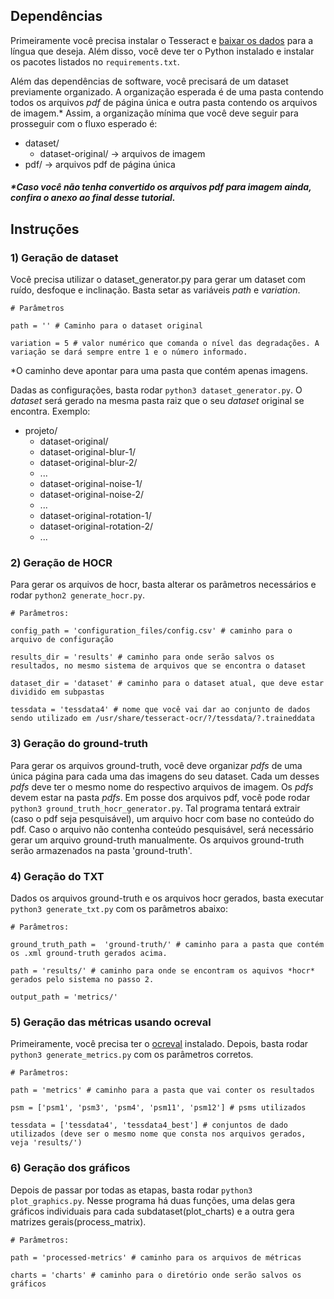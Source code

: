 Dependências
---------
Primeiramente você precisa instalar o Tesseract e [baixar os dados](https://github.com/tesseract-ocr/tessdata_best) para a língua que deseja. Além disso, você deve ter o Python instalado e instalar os pacotes listados no `requirements.txt`.

Além das dependências de software, você precisará de um dataset previamente organizado. A organização esperada é de uma pasta contendo todos os arquivos *pdf* de página única e outra pasta contendo os arquivos de imagem.* Assim, a organização mínima que você deve seguir para prosseguir com o fluxo esperado é:

- dataset/
  - dataset-original/    -> arquivos de imagem
- pdf/                   -> arquivos pdf de página única

##### *Caso você não tenha convertido os arquivos pdf para imagem ainda, confira o anexo ao final desse tutorial.

Instruções
------------
### 1) Geração de dataset

Você precisa utilizar o dataset_generator.py para gerar um dataset com ruído, desfoque e inclinação. Basta setar as variáveis *path* e *variation*.

~~~
# Parâmetros

path = '' # Caminho para o dataset original 

variation = 5 # valor numérico que comanda o nível das degradações. A variação se dará sempre entre 1 e o número informado.
~~~

*O caminho deve apontar para uma pasta que contém apenas imagens.

Dadas as configurações, basta rodar `python3 dataset_generator.py`.
O *dataset* será gerado na mesma pasta raiz que o seu *dataset* original se encontra. Exemplo:

- projeto/
  - dataset-original/
  - dataset-original-blur-1/
  - dataset-original-blur-2/
  - ...
  - dataset-original-noise-1/
  - dataset-original-noise-2/
  - ...
  - dataset-original-rotation-1/
  - dataset-original-rotation-2/
  - ...
  

### 2) Geração de HOCR
Para gerar os arquivos de hocr, basta alterar os parâmetros necessários e rodar `python2 generate_hocr.py`.

~~~
# Parâmetros:

config_path = 'configuration_files/config.csv' # caminho para o arquivo de configuração

results_dir = 'results' # caminho para onde serão salvos os resultados, no mesmo sistema de arquivos que se encontra o dataset

dataset_dir = 'dataset' # caminho para o dataset atual, que deve estar dividido em subpastas

tessdata = 'tessdata4' # nome que você vai dar ao conjunto de dados sendo utilizado em /usr/share/tesseract-ocr/?/tessdata/?.traineddata
~~~

### 3) Geração do ground-truth
Para gerar os arquivos ground-truth, você deve organizar *pdfs* de uma única página para cada uma das imagens do seu dataset. Cada um desses *pdfs* deve ter o mesmo nome do respectivo arquivos de imagem. Os *pdfs* devem estar na pasta *pdfs*. Em posse dos arquivos pdf, você pode rodar `python3 ground_truth_hocr_generator.py`. Tal programa tentará extrair (caso o pdf seja pesquisável), um arquivo hocr com base no conteúdo do pdf. Caso o arquivo não contenha conteúdo pesquisável, será necessário gerar um arquivo ground-truth manualmente. Os arquivos ground-truth serão armazenados na pasta 'ground-truth'.

### 4) Geração do TXT
Dados os arquivos ground-truth e os arquivos hocr gerados, basta executar `python3 generate_txt.py` com os parâmetros abaixo:

~~~
# Parâmetros:

ground_truth_path =  'ground-truth/' # caminho para a pasta que contém os .xml ground-truth gerados acima.

path = 'results/' # caminho para onde se encontram os aquivos *hocr* gerados pelo sistema no passo 2.

output_path = 'metrics/'
~~~


### 5) Geração das métricas usando ocreval
Primeiramente, você precisa ter o [ocreval](https://github.com/eddieantonio/ocreval) instalado. Depois, basta rodar `python3 generate_metrics.py` com os parâmetros corretos.

~~~
# Parâmetros:

path = 'metrics' # caminho para a pasta que vai conter os resultados

psm = ['psm1', 'psm3', 'psm4', 'psm11', 'psm12'] # psms utilizados

tessdata = ['tessdata4', 'tessdata4_best'] # conjuntos de dado utilizados (deve ser o mesmo nome que consta nos arquivos gerados, veja 'results/')

~~~ 

### 6) Geração dos gráficos
Depois de passar por todas as etapas, basta rodar `python3 plot_graphics.py`. Nesse programa há duas funções, uma delas gera gráficos individuais para cada subdataset(plot_charts)  e a outra gera matrizes gerais(process_matrix). 

~~~
# Parâmetros:

path = 'processed-metrics' # caminho para os arquivos de métricas

charts = 'charts' # caminho para o diretório onde serão salvos os gráficos
~~~